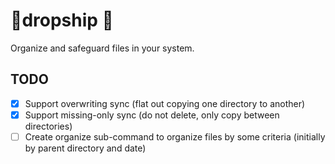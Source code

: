 # 🚀dropship 🚀

Organize and safeguard files in your system.

## TODO

- [X] Support overwriting sync (flat out copying one directory to another)
- [X] Support missing-only sync (do not delete, only copy between directories)
- [ ] Create organize sub-command to organize files by some criteria (initially by parent directory and date)